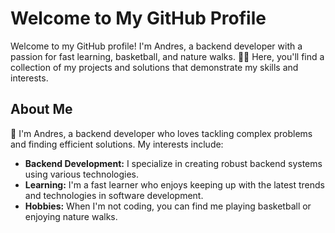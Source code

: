 # Welcome to My GitHub Profile

Welcome to my GitHub profile! I'm Andres, a backend developer with a passion for fast learning, basketball, and nature walks. 🌲🏀 Here, you'll find a collection of my projects and solutions that demonstrate my skills and interests.

## About Me

👋 I'm Andres, a backend developer who loves tackling complex problems and finding efficient solutions. My interests include:
- **Backend Development:** I specialize in creating robust backend systems using various technologies.
- **Learning:** I'm a fast learner who enjoys keeping up with the latest trends and technologies in software development.
- **Hobbies:** When I'm not coding, you can find me playing basketball or enjoying nature walks.

<!--
**AnndyyRobles/AnndyyRobles** is a ✨ _special_ ✨ repository because its `README.md` (this file) appears on your GitHub profile.

Here are some ideas to get you started:

- 🔭 I’m currently working on ...
- 🌱 I’m currently learning ...
- 👯 I’m looking to collaborate on ...
- 🤔 I’m looking for help with ...
- 💬 Ask me about ...
- 📫 How to reach me: ...
- 😄 Pronouns: ...
- ⚡ Fun fact: ...
-->
